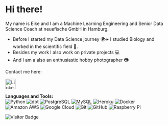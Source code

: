 # Hi there!

My name is Eike and I am a Machine Learning Engineering and Senior Data Science Coach at neuefische GmbH in Hamburg.

- Before I started my Data Science journey :earth_africa::airplane: I studied Biology and worked in the scientific field :microscope:.
- Besides my work I also work on private projects :computer:
- And I am a also an enthusiastic hobby photographer :camera:

Contact me here:

<a href="https://www.linkedin.com/in/eike-rogall-444bb1154/"><img alt="LinkedIn" title="LinkedIn" height="32" width="32" src="https://img.shields.io/npm/v/LinkedIn.svg?logo=LinkedIn"></a>
</p>
 


**Languages and Tools:**  
![Python](https://img.shields.io/badge/-Python-black?style=flat-square&logo=Python)
![dbt](https://img.shields.io/endpoint?style=flat-square&logo=dbt)
![PostgreSQL](https://img.shields.io/badge/-PostgreSQL-336791?style=flat-square&logo=postgresql)
![MySQL](https://img.shields.io/badge/-MySQL-black?style=flat-square&logo=mysql)
![Heroku](https://img.shields.io/badge/-Heroku-430098?style=flat-square&logo=heroku)
![Docker](https://img.shields.io/badge/-Docker-black?style=flat-square&logo=docker)
![Amazon AWS](https://img.shields.io/badge/Amazon%20AWS-232F3E?style=flat-square&logo=amazon-aws)
![Google Cloud](https://img.shields.io/badge/Google%20Cloud-black?style=flat-square&logo=google-cloud)
![Git](https://img.shields.io/badge/-Git-black?style=flat-square&logo=git)
![GitHub](https://img.shields.io/badge/-GitHub-181717?style=flat-square&logo=github)
![Raspberry Pi](https://img.shields.io/badge/-Raspberry%20Pi-C51A4A?style=flat-square&logo=Raspberry-Pi)



![Visitor Badge](https://visitor-badge.laobi.icu/badge?page_id=rogall-e.rogall-e)

